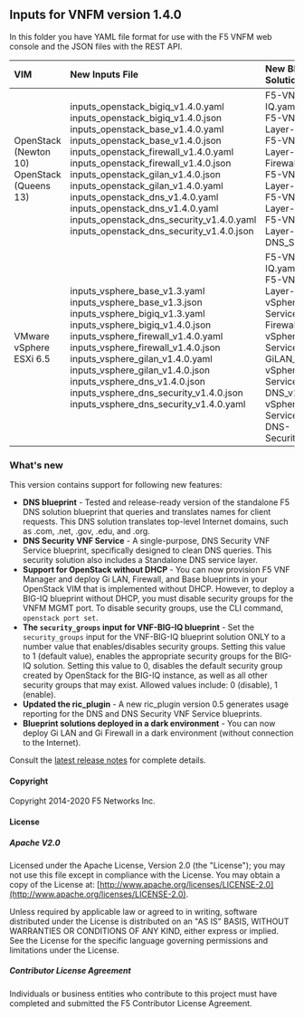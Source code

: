 ## Inputs for VNFM version 1.4.0

In this folder you have YAML file format for use with the F5 VNFM web console and the JSON files with the REST API.  

| VIM                       | New Inputs File                              | New Blueprint Solution         |
| :-------------------------| :--------------------------------------------| :------------------------------| 
| OpenStack (Newton 10) <br>  OpenStack (Queens 13)   | inputs_openstack_bigiq_v1.4.0.yaml<br>inputs_openstack_bigiq_v1.4.0.json<br>inputs_openstack_base_v1.4.0.yaml<br>inputs_openstack_base_v1.4.0.json <br> inputs_openstack_firewall_v1.4.0.yaml <br>  inputs_openstack_firewall_v1.4.0.json <br> inputs_openstack_gilan_v1.4.0.json <br> inputs_openstack_gilan_v1.4.0.yaml <br> inputs_openstack_dns_v1.4.0.yaml<br> inputs_openstack_dns_v1.4.0.yaml<br> inputs_openstack_dns_security_v1.4.0.yaml<br>inputs_openstack_dns_security_v1.4.0.json<br>| F5-VNF-BIG-IQ.yaml <br> F5-VNF-Service-Layer-Base_v1.4.0  <br> F5-VNF-Service-Layer-Firewall_v1.4.0<br> F5-VNF-Service-Layer-GiLAN_v1.4.0<br> F5-VNF-Service-Layer-DNS_v1.4.0<br> F5-VNF-Service-Layer-DNS_Security_v1.4.0|
| VMware vSphere ESXi 6.5   | inputs_vsphere_base_v1.3.yaml<br>inputs_vsphere_base_v1.3.json<br>inputs_vsphere_bigiq_v1.3.yaml<br>inputs_vsphere_bigiq_v1.4.0.json<br>inputs_vsphere_firewall_v1.4.0.yaml<br>inputs_vsphere_firewall_v1.4.0.json<br>inputs_vsphere_gilan_v1.4.0.yaml<br>inputs_vsphere_gilan_v1.4.0.json<br>inputs_vsphere_dns_v1.4.0.json<br>inputs_vsphere_dns_security_v1.4.0.json<br>inputs_vsphere_dns_security_v1.4.0.yaml  | F5-VNF-BIG-IQ.yaml <br> F5-VNF-Service-Layer-Base_v1.4.0  <br> vSphere-F5-VNF-Service-Layer-Firewall_v1.4.0<br> vSphere-F5-VNF-Service-Layer-GiLAN_v1.4.0<br> vSphere-F5-VNF-Service-Layer-DNS_v1.4.0<br> vSphere-F5-VNF-Service-Layer-DNS-Security_v1.4.0 |
 

### What's new

This version contains support for following new features:

* **DNS blueprint** - Tested and release-ready version of the standalone F5 DNS solution blueprint that queries and translates names for client requests. This DNS solution translates top-level Internet domains, such as .com, .net, .gov, .edu, and .org.
* **DNS Security VNF Service** - A single-purpose, DNS Security VNF Service blueprint, specifically designed to clean DNS queries. This security solution also includes a Standalone DNS service layer.
* **Support for OpenStack without DHCP** - You can now provision F5 VNF Manager and deploy Gi LAN, Firewall, and Base blueprints in your OpenStack VIM that is implemented without DHCP. However, to deploy a BIG-IQ blueprint without DHCP, you must disable security groups for the VNFM MGMT port. To disable security groups, use the CLI command, ``openstack port set``.
* **The ``security_groups`` input for VNF-BIG-IQ blueprint** - Set the ``security_groups`` input for the VNF-BIG-IQ blueprint solution ONLY to a number value that enables/disables security groups. Setting this value to 1 (default value), enables the appropriate security groups for the BIG-IQ solution. Setting this value to 0, disables the default security group created by OpenStack for the BIG-IQ instance, as well as all other security groups that may exist. Allowed values include: 0 (disable), 1 (enable).
* **Updated the ric_plugin** - A new ric_plugin version 0.5 generates usage reporting for the DNS and DNS Security VNF Service blueprints.
* **Blueprint solutions deployed in a dark environment** - You can now deploy Gi LAN and Gi Firewall in a dark environment (without connection to the Internet).


Consult the [latest release notes](https://clouddocs.f5.com/cloud/nfv/latest/release-notes-1.html) for complete details.



#### Copyright
Copyright 2014-2020 F5 Networks Inc.

#### License

##### Apache V2.0 
Licensed under the Apache License, Version 2.0 (the "License"); you may not use this file except in compliance with the License. You may obtain a copy of the License at: [http://www.apache.org/licenses/LICENSE-2.0](http://www.apache.org/licenses/LICENSE-2.0).

Unless required by applicable law or agreed to in writing, software distributed under the License is distributed on an "AS IS" BASIS, WITHOUT WARRANTIES OR CONDITIONS OF ANY KIND, either express or implied. See the License for the specific language governing permissions and limitations under the License.

##### Contributor License Agreement
Individuals or business entities who contribute to this project must have completed and submitted the F5 Contributor License Agreement.



[1]: https://github.com/F5Networks/f5-nfv-solutions/tree/master/supported/inputs/v1.2.1/VMware
[2]: https://github.com/F5Networks/f5-nfv-solutions/blob/master/supported/inputs/v1.2.1/OpenStack/inputs_openstack_base_v1.2.1.yaml
[3]: https://github.com/F5Networks/f5-nfv-solutions/blob/master/supported/inputs/v1.2.1/OpenStack/inputs_openstack_bigiq_v1.2.1.yaml
[4]: https://github.com/F5Networks/f5-nfv-solutions/tree/master/supported/inputs/v1.2.1/OpenStack
[5]: https://github.com/F5Networks/f5-nfv-solutions/tree/master/supported/blueprints/base/v1.2.1
[6]: https://github.com/F5Networks/f5-nfv-solutions/tree/master/supported/blueprints/big-iq/v1.2.1
[7]: https://github.com/F5Networks/f5-nfv-solutions/tree/master/supported/inputs/v1.2.1/OpenStack
